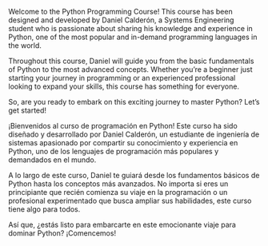 Welcome to the Python Programming Course! This course has been designed and developed by Daniel Calderón, a Systems Engineering student who is passionate about sharing his knowledge and experience in Python, one of the most popular and in-demand programming languages in the world.

Throughout this course, Daniel will guide you from the basic fundamentals of Python to the most advanced concepts. Whether you’re a beginner just starting your journey in programming or an experienced professional looking to expand your skills, this course has something for everyone.

So, are you ready to embark on this exciting journey to master Python? Let’s get started!

¡Bienvenidos al curso de programación en Python! Este curso ha sido diseñado y desarrollado por Daniel Calderón, un estudiante de ingeniería de sistemas apasionado por compartir su conocimiento y experiencia en Python, uno de los lenguajes de programación más populares y demandados en el mundo.

A lo largo de este curso, Daniel te guiará desde los fundamentos básicos de Python hasta los conceptos más avanzados. No importa si eres un principiante que recién comienza su viaje en la programación o un profesional experimentado que busca ampliar sus habilidades, este curso tiene algo para todos.

Así que, ¿estás listo para embarcarte en este emocionante viaje para dominar Python? ¡Comencemos!
